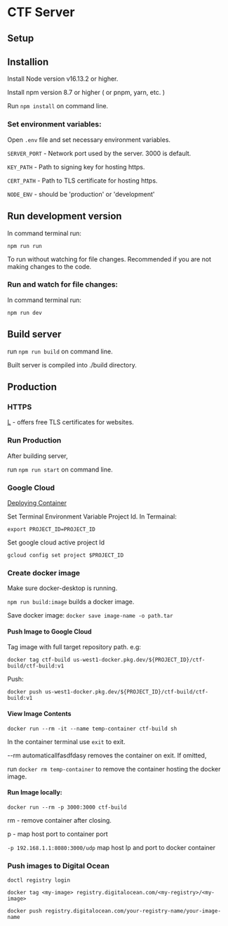 # CTF Server

## Setup

## Installion

Install Node version v16.13.2 or higher.

Install npm version 8.7 or higher ( or pnpm, yarn, etc. )

Run `npm install` on command line.

### Set environment variables:

Open `.env` file and set necessary environment variables.

`SERVER_PORT` - Network port used by the server. 3000 is default.

`KEY_PATH` - Path to signing key for hosting https.

`CERT_PATH` - Path to TLS certificate for hosting https.

`NODE_ENV` - should be 'production' or 'development'

## Run development version

In command terminal run:

`npm run run`

To run without watching for file changes. Recommended if you
are not making changes to the code.

### Run and watch for file changes:

In command terminal run:

`npm run dev` 

## Build server

run `npm run build` on command line.

Built server is compiled into ./build directory.

## Production

### HTTPS

[L](https://letsencrypt.org) - offers free TLS certificates for websites.

### Run Production

After building server,

run `npm run start` on command line.

### Google Cloud

[Deploying Container](https://cloud.google.com/kubernetes-engine/docs/tutorials/hello-app#create_a_repository)

Set Terminal Environment Variable Project Id.
In Termainal:

`export PROJECT_ID=PROJECT_ID`

Set google cloud active project Id

`gcloud config set project $PROJECT_ID`


### Create docker image

Make sure docker-desktop is running.

`npm run build:image` builds a docker image.

Save docker image:
`docker save image-name -o path.tar`


#### Push Image to Google Cloud

Tag image with full target repository path. e.g:

`docker tag ctf-build us-west1-docker.pkg.dev/${PROJECT_ID}/ctf-build/ctf-build:v1`

Push:

`docker push us-west1-docker.pkg.dev/${PROJECT_ID}/ctf-build/ctf-build:v1`

#### View Image Contents

`docker run --rm -it --name temp-container ctf-build sh`

In the container terminal use `exit` to exit.

--rm automaticallfasdfdasy removes the container on exit. If omitted,

run `docker rm temp-container` to remove the container hosting the docker image.

#### Run Image locally:


`docker run --rm -p 3000:3000 ctf-build`

rm - remove container after closing.

p - map host port to container port

`-p 192.168.1.1:8080:3000/udp`
map host Ip and port to docker container



### Push images to Digital Ocean

`doctl registry login`

`docker tag <my-image> registry.digitalocean.com/<my-registry>/<my-image>`

`docker push registry.digitalocean.com/your-registry-name/your-image-name`